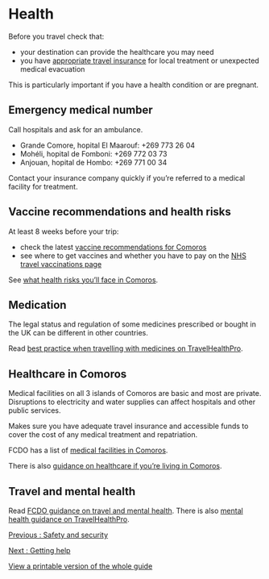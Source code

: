 # Health

Before you travel check that:

* your destination can provide the healthcare you may need
* you have [appropriate travel insurance](https://www.gov.uk/guidance/foreign-travel-insurance) for local treatment or unexpected medical evacuation

This is particularly important if you have a health condition or are pregnant.

## Emergency medical number

Call hospitals and ask for an ambulance.

* Grande Comore, hopital El Maarouf: +269 773 26 04
* Mohéli, hopital de Fomboni: +269 772 03 73
* Anjouan, hopital de Hombo: +269 771 00 34

Contact your insurance company quickly if you’re referred to a medical facility for treatment.

## Vaccine recommendations and health risks

At least 8 weeks before your trip:

* check the latest [vaccine recommendations for Comoros](https://travelhealthpro.org.uk/country/54/comoros#Vaccine_Recommendations)
* see where to get vaccines and whether you have to pay on the [NHS travel vaccinations page](https://www.nhs.uk/conditions/travel-vaccinations/)

See [what health risks you’ll face in Comoros](https://travelhealthpro.org.uk/country/54/comoros).

## Medication

The legal status and regulation of some medicines prescribed or bought in the UK can be different in other countries.

Read [best practice when travelling with medicines on TravelHealthPro](https://travelhealthpro.org.uk/factsheet/43/medicines-abroad).

## Healthcare in Comoros

Medical facilities on all 3 islands of Comoros are basic and most are private. Disruptions to electricity and water supplies can affect hospitals and other public services.

Makes sure you have adequate travel insurance and accessible funds to cover the cost of any medical treatment and repatriation.

FCDO has a list of [medical facilities in Comoros](https://www.gov.uk/government/publications/comoros-doctors).

There is also [guidance on healthcare if you’re living in Comoros](https://www.gov.uk/guidance/living-in-comoros#healthcare-in-comoros).

## Travel and mental health

Read [FCDO guidance on travel and mental health](https://www.gov.uk/guidance/foreign-travel-advice-for-people-with-mental-health-issues). There is also [mental health guidance on TravelHealthPro](https://travelhealthpro.org.uk/factsheet/85/travelling-with-mental-health-conditions).

[Previous
:
Safety and security](/foreign-travel-advice/comoros/safety-and-security)

[Next
:
Getting help](/foreign-travel-advice/comoros/getting-help)

[View a printable version of the whole guide](/foreign-travel-advice/comoros/print)